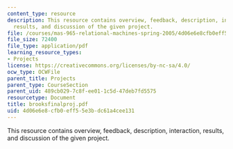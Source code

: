 ```yaml
---
content_type: resource
description: This resource contains overview, feedback, description, interaction,
  results, and discussion of the given project.
file: /courses/mas-965-relational-machines-spring-2005/4d06e6e8cfb0eff55e3bdc61a4cee131_brooksfinalproj.pdf
file_size: 72400
file_type: application/pdf
learning_resource_types:
- Projects
license: https://creativecommons.org/licenses/by-nc-sa/4.0/
ocw_type: OCWFile
parent_title: Projects
parent_type: CourseSection
parent_uid: 489cb029-7c8f-ee01-1c5d-47deb7fd5575
resourcetype: Document
title: brooksfinalproj.pdf
uid: 4d06e6e8-cfb0-eff5-5e3b-dc61a4cee131
---
```

This resource contains overview, feedback, description, interaction, results, and discussion of the given project.